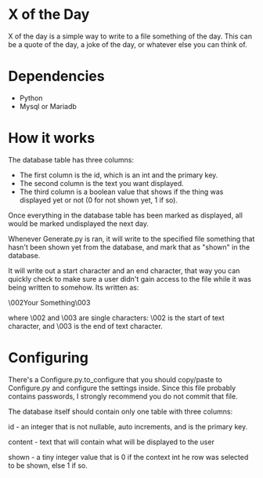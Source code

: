 X of the Day
================

X of the day is a simple way to write to a file something of the day.  This can be a quote of the day, a joke of the day, or whatever else you can think of.

Dependencies
====
* Python
* Mysql or Mariadb

How it works
====
The database table has three columns:

* The first column is the id, which is an int and the primary key.
* The second column is the text you want displayed.
* The third column is a boolean value that shows if the thing was displayed yet or not (0 for not shown yet, 1 if so).

Once everything in the database table has been marked as displayed, all would be marked undisplayed the next day.

Whenever Generate.py is ran, it will write to the specified file something that hasn't been shown yet from the database, and mark that as "shown" in the database.

It will write out a start character and an end character, that way you can quickly check to make sure a user didn't gain access to the file while it was being written to somehow.  Its written as:

\002Your Something\003

where \002 and \003 are single characters: \002 is the start of text character, and \003 is the end of text character.

Configuring
====
There's a Configure.py.to\_configure that you should copy/paste to Configure.py and configure the settings inside.
Since this file probably contains passwords, I strongly recommend you do not commit that file.

The database itself should contain only one table with three columns:

id - an integer that is not nullable, auto increments, and is the primary key.

content - text that will contain what will be displayed to the user

shown - a tiny integer value that is 0 if the context int he row was selected to be shown, else 1 if so.


